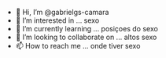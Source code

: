- 👋 Hi, I’m @gabrielgs-camara
- 👀 I’m interested in ... sexo
- 🌱 I’m currently learning ... posiçoes do sexo
- 💞️ I’m looking to collaborate on ... altos sexo
- 📫 How to reach me ... onde tiver sexo

<!---
gabrielgs-camara/gabrielgs-camara is a ✨ special ✨ repository because its `README.md` (this file) appears on your GitHub profile.
You can click the Preview link to take a look at your changes.
--->
